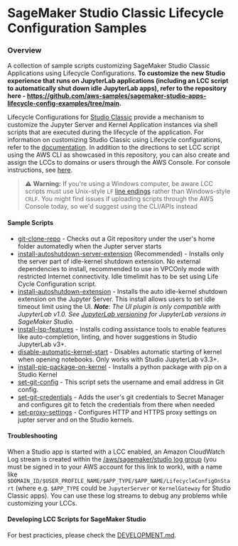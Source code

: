 # SageMaker Studio Classic Lifecycle Configuration Samples

### Overview

A collection of sample scripts customizing SageMaker Studio Classic Applications using Lifecycle Configurations. **To customize the new Studio experience that runs on JupyterLab applications (including an LCC script to automatically shut down idle JupyterLab apps), refer to the repository here - https://github.com/aws-samples/sagemaker-studio-apps-lifecycle-config-examples/tree/main.**

Lifecycle Configurations for [Studio Classic](https://docs.aws.amazon.com/sagemaker/latest/dg/studio.html) provide a mechanism to customize the Jupyter Server and Kernel Application instances via shell scripts that are executed during the lifecycle of the application. For information on customizing Studio Classic using Lifecycle configurations, refer to the [documentation](https://docs.aws.amazon.com/sagemaker/latest/dg/studio-lcc.html). In addition to the directions to set LCC script using the AWS CLI as showcased in this repository, you can also create and assign the LCCs to domains or users through the AWS Console. For console instructions, see [here](https://docs.aws.amazon.com/sagemaker/latest/dg/studio-lcc-create-console.html). 

> ⚠️ **Warning:** If you're using a Windows computer, be aware LCC scripts must use Unix-style `LF` [line endings](https://stackoverflow.com/questions/1552749/difference-between-cr-lf-lf-and-cr-line-break-types) rather than Windows-style `CRLF`. You might find issues if uploading scripts through the AWS Console today, so we'd suggest using the CLI/APIs instead

#### Sample Scripts

* [git-clone-repo](scripts/git-clone-repo) - Checks out a Git repository under the user's home folder automatedly when the Jupter server starts
* [install-autoshutdown-server-extension](scripts/install-autoshutdown-server-extension) (Recommended) - Installs only the server part of idle-kernel shutdown extension. No external dependencies to install, recommended to use in VPCOnly mode with restricted Internet connectivity. Idle timelimit has to be set using Life Cycle Configuration script.
* [install-autoshutdown-extension](scripts/install-autoshutdown-extension) - Installs the auto idle-kernel shutdown extension on the Jupyter Server. This install allows users to set idle timeout limit using the UI. ***Note***: *The UI plugin is only compatible with JupyterLab v1.0. See [JupyterLab versioning](https://docs.aws.amazon.com/sagemaker/latest/dg/studio-jl.html) for JupyterLab versions in SageMaker Studio.*
* [install-lsp-features](scripts/install-lsp-features) - Installs coding assistance tools to enable features like auto-completion, linting, and hover suggestions in Studio JupyterLab v3+.
* [disable-automatic-kernel-start](disable-automatic-kernel-start) - Disables automatic starting of kernel when opening notebooks. Only works with Studio JupyterLab v3.3+.
* [install-pip-package-on-kernel](scripts/install-pip-package-on-kernel) - Installs a python package with pip on a Studio Kernel
* [set-git-config](scripts/set-git-config) - This script sets the username and email address in Git config.
* [set-git-credentials](scripts/set-git-credentials) - Adds the user's git credentials to Secret Manager and configures git to fetch the credentials from there when needed
* [set-proxy-settings](scripts/set-proxy-settings) - Configures HTTP and HTTPS proxy settings on jupter server and on the Studio kernels.

#### Troubleshooting

When a Studio app is started with a LCC enabled, an Amazon CloudWatch Log stream is created within the [/aws/sagemaker/studio log group](https://console.aws.amazon.com/cloudwatch/home?#logsV2:log-groups/log-group/$252Faws$252Fsagemaker$252Fstudio) (you must be signed in to your AWS account for this link to work), with a name like `$DOMAIN_ID/$USER_PROFILE_NAME/$APP_TYPE/$APP_NAME/LifecycleConfigOnStart` (where e.g. `$APP_TYPE` could be  `JupyterServer` or `KernelGateway` for Studio Classic apps). You can use these log streams to debug any problems while customizing your LCCs.

#### Developing LCC Scripts for SageMaker Studio

For best practicies, please check the [DEVELOPMENT.md](DEVELOPMENT.md).
